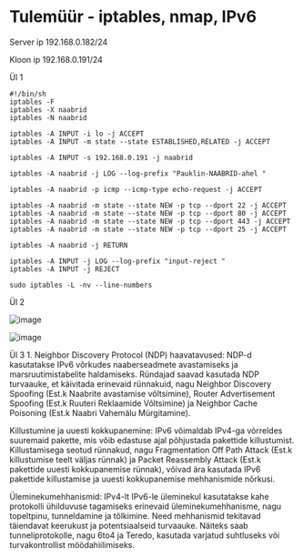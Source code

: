 # Tulemüür - iptables, nmap, IPv6  
Server ip 192.168.0.182/24

Kloon ip 192.168.0.191/24  

Ül 1
```
#!/bin/sh
iptables -F 
iptables -X naabrid
iptables -N naabrid

iptables -A INPUT -i lo -j ACCEPT
iptables -A INPUT -m state --state ESTABLISHED,RELATED -j ACCEPT

iptables -A INPUT -s 192.168.0.191 -j naabrid 

iptables -A naabrid -j LOG --log-prefix "Pauklin-NAABRID-ahel "

iptables -A naabrid -p icmp --icmp-type echo-request -j ACCEPT

iptables -A naabrid -m state --state NEW -p tcp --dport 22 -j ACCEPT
iptables -A naabrid -m state --state NEW -p tcp --dport 80 -j ACCEPT
iptables -A naabrid -m state --state NEW -p tcp --dport 443 -j ACCEPT
iptables -A naabrid -m state --state NEW -p tcp --dport 25 -j ACCEPT

iptables -A naabrid -j RETURN

iptables -A INPUT -j LOG --log-prefix "input-reject "
iptables -A INPUT -j REJECT

sudo iptables -L -nv --line-numbers
```

Ül 2  

![image](https://github.com/JuhanPauklin/AndmeturbePraktikumid/assets/90179916/d9c48b71-2728-4168-8691-c76597e0f1e3)

![image](https://github.com/JuhanPauklin/AndmeturbePraktikumid/assets/90179916/42e094d0-acff-4296-8ca1-13b8c2a1bff9)

Ül 3
1.
Neighbor Discovery Protocol (NDP) haavatavused: NDP-d kasutatakse IPv6 võrkudes naaberseadmete avastamiseks ja marsruutimistabelite haldamiseks. Ründajad saavad kasutada NDP turvaauke, et käivitada erinevaid rünnakuid, nagu Neighbor Discovery Spoofing (Est.k Naabrite avastamise võltsimine), Router Advertisement Spoofing (Est.k Ruuteri Reklaamide Võltsimine) ja Neighbor Cache Poisoning (Est.k Naabri Vahemälu Mürgitamine).

Killustumine ja uuesti kokkupanemine: IPv6 võimaldab IPv4-ga võrreldes suuremaid pakette, mis võib edastuse ajal põhjustada pakettide killustumist. Killustamisega seotud rünnakud, nagu Fragmentation Off Path Attack (Est.k killustumise teelt väljas rünnak) ja Packet Reassembly Attack (Est.k pakettide uuesti kokkupanemise rünnak), võivad ära kasutada IPv6 pakettide killustamise ja uuesti kokkupanemise mehhanismide nõrkusi.

Üleminekumehhanismid: IPv4-lt IPv6-le üleminekul kasutatakse kahe protokolli ühilduvuse tagamiseks erinevaid üleminekumehhanisme, nagu topeltpinu, tunneldamine ja tõlkimine. Need mehhanismid tekitavad täiendavat keerukust ja potentsiaalseid turvaauke. Näiteks saab tunneliprotokolle, nagu 6to4 ja Teredo, kasutada varjatud suhtluseks või turvakontrollist möödahiilimiseks.

